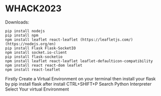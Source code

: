 # WHACK2023
Downloads:

    pip install nodejs
    pip install npm
    npm install leaflet react-leaflet (https://leafletjs.com/)(https://nodejs.org/en)
    pip install Flask Flask-SocketIO
    npm install socket.io-client
    pip install flask-socketio
    npm install leaflet react-leaflet leaflet-defaulticon-compatibility
    npm install react react-dom leaflet
    npm install react-leaflet


Firstly Create a Virtual Environment on your terminal
then install your flask by pip install flask
after install CTRL+SHIFT+P
Search Python Interpreter
Select Your virtual Environment
